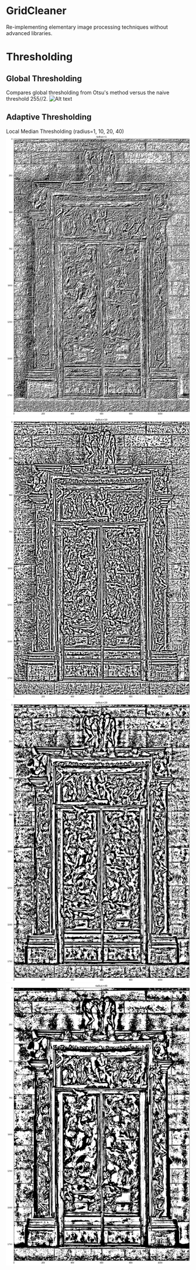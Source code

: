 # GridCleaner
Re-implementing elementary image processing techniques without advanced libraries.


# Thresholding
## Global Thresholding
Compares global thresholding from Otsu's method versus the naive threshold 255//2.
![Alt text](gates_of_hell_otsu_vs_naive.png)

## Adaptive Thresholding
Local Median Thresholding (radius=1, 10, 20, 40)
![Alt text](/outputs/gates_of_hell_local_median_r1.png)
![Alt text](/outputs/gates_of_hell_local_median_r10.png)
![Alt text](/outputs/gates_of_hell_local_median_r20.png)
![Alt text](/outputs/gates_of_hell_local_median_r40.png)
